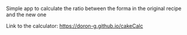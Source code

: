 Simple app to calculate the ratio between the forma in the original recipe and the new one

Link to the calculator: https://doron-g.github.io/cakeCalc

